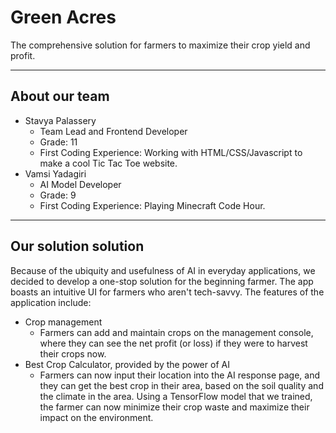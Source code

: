# Green Acres

The comprehensive solution for farmers to maximize their crop yield and profit.

___

## About our team
* Stavya Palassery
  * Team Lead and Frontend Developer
  * Grade: 11
  * First Coding Experience: Working with HTML/CSS/Javascript to make a cool Tic Tac Toe website.
* Vamsi Yadagiri
  * AI Model Developer
  * Grade: 9
  * First Coding Experience: Playing Minecraft Code Hour.

___

## Our solution solution

Because of the ubiquity and usefulness of AI in everyday applications, we decided to develop a one-stop solution for the beginning farmer.
The app boasts an intuitive UI for farmers who aren't tech-savvy. The features of the application include:
* Crop management
  * Farmers can add and maintain crops on the management console, where they can see the net profit (or loss) if they were to harvest their crops now.
* Best Crop Calculator, provided by the power of AI
  * Farmers can now input their location into the AI response page, and they can get the best crop in their area, based on the soil quality and the climate in the area. Using a TensorFlow model that we trained, the farmer can now minimize their crop waste and maximize their impact on the environment.
